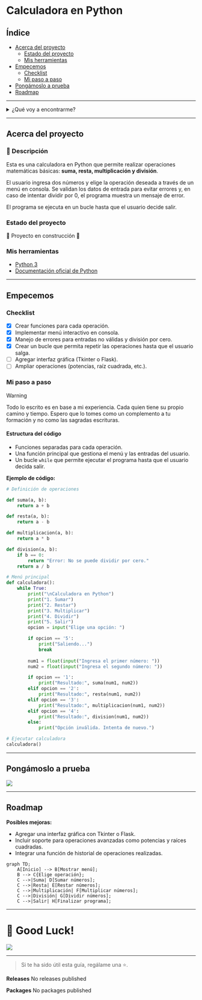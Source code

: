 # Calculadora en Python

## Índice

- [Acerca del proyecto](#acerca-del-proyecto)
  - [Estado del proyecto](#estado-del-proyecto)
  - [Mis herramientas](#mis-herramientas)
- [Empecemos](#empecemos)
  - [Checklist](#checklist)
  - [Mi paso a paso](#mi-paso-a-paso)
- [Pongámoslo a prueba](#pongamoslo-a-prueba)
- [Roadmap](#roadmap)

---

<details>
  <summary>¿Qué voy a encontrarme?</summary>
  <ol>
    <li>
      <a href="#acerca-del-proyecto">Acerca del proyecto</a>
      <ul>
        <li><a href="#estado-del-proyecto">Estado del proyecto</a></li>
        <li><a href="#mis-herramientas">Mis herramientas</a></li>
      </ul>
    </li>
    <li>
      <a href="#empecemos">Empecemos</a>
      <ul>
        <li><a href="#checklist">Checklist</a></li>
        <li><a href="#mi-paso-a-paso">Mi paso a paso</a></li>
      </ul>
    </li>
    <li><a href="#pongamoslo-a-prueba">Pongámoslo a prueba</a></li>
    <li><a href="#roadmap">Roadmap</a></li>
  </ol>
</details>

---

## Acerca del proyecto

### 🌟 Descripción

Esta es una calculadora en Python que permite realizar operaciones matemáticas básicas: **suma, resta, multiplicación y división**.

El usuario ingresa dos números y elige la operación deseada a través de un menú en consola. Se validan los datos de entrada para evitar errores y, en caso de intentar dividir por 0, el programa muestra un mensaje de error.

El programa se ejecuta en un bucle hasta que el usuario decide salir.

### Estado del proyecto

:construction: Proyecto en construcción :construction:

### Mis herramientas

* [Python 3](https://www.python.org/)
* [Documentación oficial de Python](https://docs.python.org/3/)

---

## Empecemos

### Checklist

- [X] Crear funciones para cada operación.
- [X] Implementar menú interactivo en consola.
- [X] Manejo de errores para entradas no válidas y división por cero.
- [X] Crear un bucle que permita repetir las operaciones hasta que el usuario salga.
- [ ] Agregar interfaz gráfica (Tkinter o Flask).
- [ ] Ampliar operaciones (potencias, raíz cuadrada, etc.).

### Mi paso a paso

> [!WARNING]
> Todo lo escrito es en base a mi experiencia. Cada quien tiene su propio camino y tiempo. Espero que lo tomes como un complemento a tu formación y no como las sagradas escrituras.

#### Estructura del código

- Funciones separadas para cada operación.
- Una función principal que gestiona el menú y las entradas del usuario.
- Un bucle `while` que permite ejecutar el programa hasta que el usuario decida salir.

**Ejemplo de código:**

```python
# Definición de operaciones

def suma(a, b):
    return a + b

def resta(a, b):
    return a - b

def multiplicacion(a, b):
    return a * b

def division(a, b):
    if b == 0:
        return "Error: No se puede dividir por cero."
    return a / b

# Menú principal
def calculadora():
    while True:
        print("\nCalculadora en Python")
        print("1. Sumar")
        print("2. Restar")
        print("3. Multiplicar")
        print("4. Dividir")
        print("5. Salir")
        opcion = input("Elige una opción: ")

        if opcion == '5':
            print("Saliendo...")
            break
        
        num1 = float(input("Ingresa el primer número: "))
        num2 = float(input("Ingresa el segundo número: "))

        if opcion == '1':
            print("Resultado:", suma(num1, num2))
        elif opcion == '2':
            print("Resultado:", resta(num1, num2))
        elif opcion == '3':
            print("Resultado:", multiplicacion(num1, num2))
        elif opcion == '4':
            print("Resultado:", division(num1, num2))
        else:
            print("Opción inválida. Intenta de nuevo.")

# Ejecutar calculadora
calculadora()
```

---

## Pongámoslo a prueba

![](https://media.giphy.com/media/xT9IgzoKnwFNmISR8I/giphy.gif)

---

## Roadmap

**Posibles mejoras:**

- Agregar una interfaz gráfica con Tkinter o Flask.
- Incluir soporte para operaciones avanzadas como potencias y raíces cuadradas.
- Integrar una función de historial de operaciones realizadas.

```mermaid
graph TD;
    A[Inicio] --> B[Mostrar menú];
    B --> C{Elige operación};
    C -->|Suma| D[Sumar números];
    C -->|Resta| E[Restar números];
    C -->|Multiplicación| F[Multiplicar números];
    C -->|División| G[Dividir números];
    C -->|Salir| H[Finalizar programa];
```

---

# 🎉 Good Luck!

![](https://media.giphy.com/media/l3vR4E4aFA2l5Rtxe/giphy.gif)

---

> Si te ha sido útil esta guía, regálame una ⭐.

**Releases**
No releases published

**Packages**
No packages published

